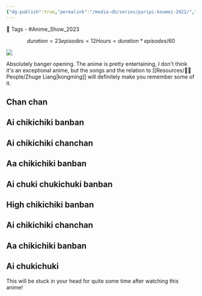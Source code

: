 ```yaml
---
{"dg-publish":true,"permalink":"/media-db/series/paripi-koumei-2022/","title":"Paripi Koumei","tags":["mediaDB/tv/series"]}
---
```



🧶 Tags - #Anime_Show_2023 
```math
duration = 23
episodes = 12
Hours = duration * episodes / 60
```
<img src="https://cdn.myanimelist.net/images/anime/1970/122297.jpg">

Absolutely banger opening. The anime is pretty entertaining, I don't think it's an exceptional anime, but the songs and the relation to [[Resources/🤼‍♂️ People/Zhuge Liang\|kongming]] will definitely make you remember some of it.

## Chan chan  
## Ai chikichiki banban  
## Ai chikichiki chanchan  
## Aa chikichiki banban  
## Ai chuki chukichuki banban  
## High chikichiki banban  
## Ai chikichiki chanchan  
## Aa chikichiki banban  
## Ai chukichuki

This will be stuck in your head for quite some time after watching this anime! 